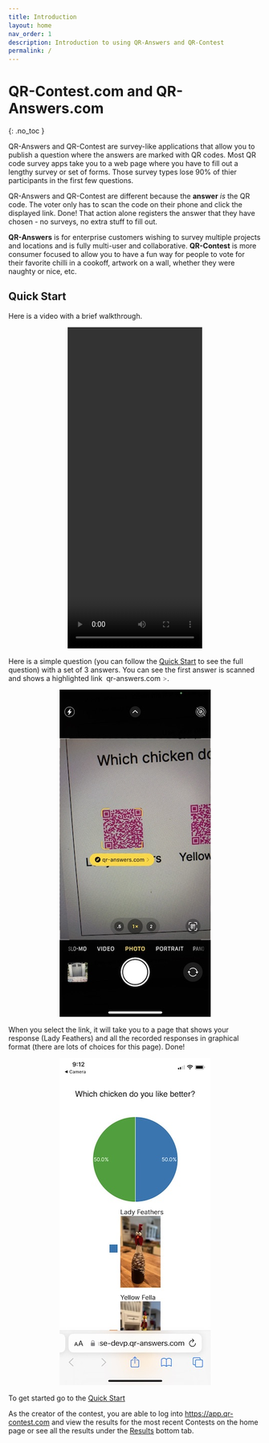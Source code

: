 ```yaml
---
title: Introduction
layout: home
nav_order: 1
description: Introduction to using QR-Answers and QR-Contest
permalink: /
---
```

<div class="sticky-gotop">
<span class="inline-icon"><i class="fa-solid fa-arrow-up"></i></span>
</div>

# QR-Contest.com and QR-Answers.com
{: .no_toc }

QR-Answers and QR-Contest are survey-like applications that allow you to publish a question where the answers are marked with QR codes.  Most QR code survey apps take you to a web page where you have to fill out a lengthy survey or set of forms.  Those survey types lose 90% of thier participants in the first few questions.

QR-Answers and QR-Contest are different because the **answer** *is* the QR code.  The voter only has to scan the code on their phone and click the displayed link. Done!  That action alone registers the answer that they have chosen - no surveys, no extra stuff to fill out.

 **QR-Answers** is for enterprise customers wishing to survey multiple projects and locations and is fully multi-user and collaborative.  **QR-Contest** is more consumer focused to allow you to have a fun way for people to vote for their favorite chilli in a cookoff, artwork on a wall, whether they were naughty or nice, etc.

## Quick Start
Here is a video with a brief walkthrough. 
<p align="center" class="screen-shot">
<video width="268" height="640" controls>
  <source src="./assets/images/quickstart.mp4">
</video>
</p>

Here is a simple question (you can follow the [Quick Start](docs/quickstart) to see the full question) with a set of 3 answers.  You can see the first answer is scanned and shows a highlighted link <span class="phone-link"><span style="font-size: .5em; margin-right: 4px;"><i class="fa-solid fa-link"></i></span>qr-answers.com <span style="color: gray">></span></span>.

<p align="center" class="screen-shot">
<img class="image-border" alt="Answer scan" src="assets/images/answer_scan.jpeg">
</p>

When you select the link, it will take you to a page that shows your response (Lady Feathers) and all the recorded responses in graphical format (there are lots of choices for this page).  Done!

<p align="center" class="screen-shot">
<img class="image-border" alt="Responses" src="assets/images/response.jpeg" >
</p>

To get started go to the [Quick Start](docs/quickstart)

As the creator of the contest, you are able to log into https://app.qr-contest.com and view the results for the most recent Contests on the home page or see all the results under the [Results](docs/results) bottom tab.
